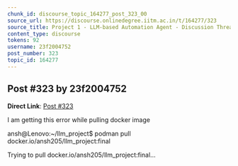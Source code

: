 ```yaml
---
chunk_id: discourse_topic_164277_post_323_00
source_url: https://discourse.onlinedegree.iitm.ac.in/t/164277/323
source_title: Project 1 - LLM-based Automation Agent - Discussion Thread [TDS Jan 2025]
content_type: discourse
tokens: 92
username: 23f2004752
post_number: 323
topic_id: 164277
---
```


## Post #323 by 23f2004752

**Direct Link**: [Post #323](https://discourse.onlinedegree.iitm.ac.in/t/164277/323)

I am getting this error while pulling docker image

ansh@Lenovo:~/llm_project$ podman pull docker.io/ansh205/llm_project:final

Trying to pull docker.io/ansh205/llm_project:final…
